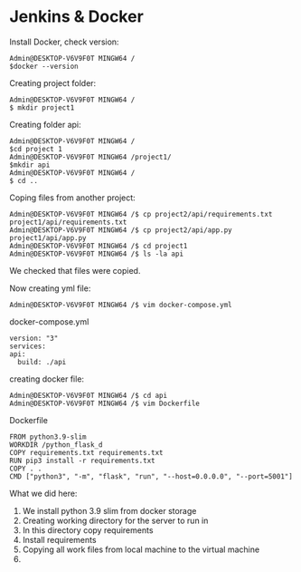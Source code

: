 # Jenkins & Docker
Install Docker, check version:
```
Admin@DESKTOP-V6V9F0T MINGW64 /
$docker --version
```
Creating project folder:
```
Admin@DESKTOP-V6V9F0T MINGW64 /
$ mkdir project1
```
Creating folder api:
```
Admin@DESKTOP-V6V9F0T MINGW64 /
$cd project 1
Admin@DESKTOP-V6V9F0T MINGW64 /project1/
$mkdir api
Admin@DESKTOP-V6V9F0T MINGW64 /
$ cd ..
```
Coping files from another project:
```
Admin@DESKTOP-V6V9F0T MINGW64 /$ cp project2/api/requirements.txt project1/api/requirements.txt
Admin@DESKTOP-V6V9F0T MINGW64 /$ cp project2/api/app.py project1/api/app.py
Admin@DESKTOP-V6V9F0T MINGW64 /$ cd project1
Admin@DESKTOP-V6V9F0T MINGW64 /$ ls -la api
```
We checked that files were copied.

Now creating yml file:
```
Admin@DESKTOP-V6V9F0T MINGW64 /$ vim docker-compose.yml
```
docker-compose.yml
```
version: "3"
services:
api:
  build: ./api
```
creating docker file:
```
Admin@DESKTOP-V6V9F0T MINGW64 /$ cd api
Admin@DESKTOP-V6V9F0T MINGW64 /$ vim Dockerfile
```
Dockerfile
```
FROM python3.9-slim
WORKDIR /python_flask_d
COPY requirements.txt requirements.txt
RUN pip3 install -r requirements.txt
COPY . .
CMD ["python3", "-m", "flask", "run", "--host=0.0.0.0", "--port=5001"]
```
What we did here:
1. We install python 3.9 slim from docker storage
2. Creating working directory for the server to run in
3. In this directory copy requirements
4. Install requirements
5. Copying all work files from local machine to the virtual machine
6. 




